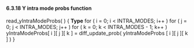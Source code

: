 #### 6.3.18 Y intra mode probs function

<div class="syntax">
read_yIntraModeProbs( ) {                                              <b>Type</b>
    for ( i = 0; i < INTRA_MODES; i++ )
        for ( j = 0; j < INTRA_MODES; j++ )
            for ( k = 0; k < INTRA_MODES - 1; k++ )
                yIntraModeProbs[ i ][ j ][ k ] = diff_update_prob( yIntraModeProbs [ i ][ j ][ k ] )
}

</div>
